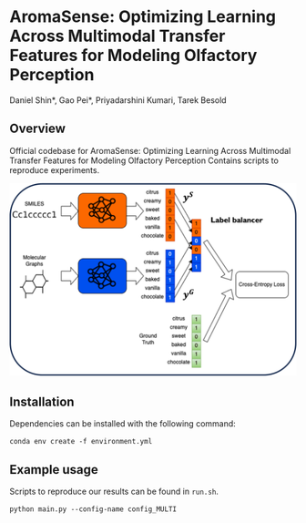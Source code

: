 
# AromaSense: Optimizing Learning Across Multimodal Transfer Features for Modeling Olfactory Perception

Daniel Shin\*, Gao Pei\*, Priyadarshini Kumari, Tarek Besold

## Overview

Official codebase for AromaSense: Optimizing Learning Across Multimodal Transfer Features for Modeling Olfactory Perception
Contains scripts to reproduce experiments.

![image info](./label_balancer_method.png)

## Installation

Dependencies can be installed with the following command:

```
conda env create -f environment.yml
```

## Example usage

Scripts to reproduce our results can be found in `run.sh`.

```
python main.py --config-name config_MULTI
```
